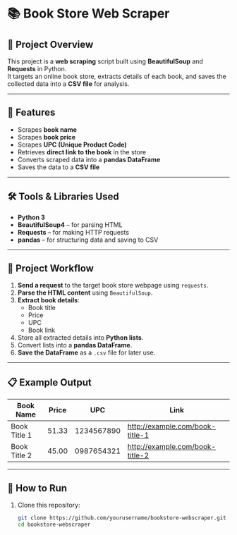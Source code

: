 # 📚 Book Store Web Scraper

## 📌 Project Overview
This project is a **web scraping** script built using **BeautifulSoup** and **Requests** in Python.  
It targets an online book store, extracts details of each book, and saves the collected data into a **CSV file** for analysis.

---

## 🎯 Features
- Scrapes **book name**
- Scrapes **book price**
- Scrapes **UPC (Unique Product Code)**
- Retrieves **direct link to the book** in the store
- Converts scraped data into a **pandas DataFrame**
- Saves the data to a **CSV file**

---

## 🛠️ Tools & Libraries Used
- **Python 3**
- **BeautifulSoup4** – for parsing HTML
- **Requests** – for making HTTP requests
- **pandas** – for structuring data and saving to CSV

---

## 📂 Project Workflow
1. **Send a request** to the target book store webpage using `requests`.
2. **Parse the HTML content** using `BeautifulSoup`.
3. **Extract book details**:
   - Book title
   - Price
   - UPC
   - Book link
4. Store all extracted details into **Python lists**.
5. Convert lists into a **pandas DataFrame**.
6. **Save the DataFrame** as a `.csv` file for later use.

---

## 📋 Example Output
| Book Name        | Price  | UPC         | Link                                |
|------------------|--------|-------------|-------------------------------------|
| Book Title 1     | 51.33  | 1234567890  | http://example.com/book-title-1     |
| Book Title 2     | 45.00  | 0987654321  | http://example.com/book-title-2     |

---

## 🚀 How to Run
1. Clone this repository:
   ```bash
   git clone https://github.com/yourusername/bookstore-webscraper.git
   cd bookstore-webscraper
